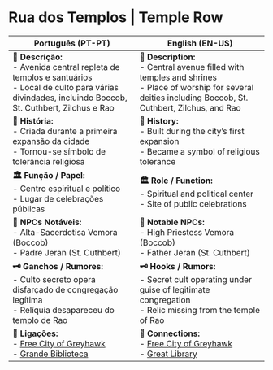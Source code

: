 # Rua dos Templos | Temple Row

| **Português (PT-PT)** | **English (EN-US)** |
|-----------------------|---------------------|
| **📝 Descrição:**<br> - Avenida central repleta de templos e santuários<br> - Local de culto para várias divindades, incluindo Boccob, St. Cuthbert, Zilchus e Rao | **📝 Description:**<br> - Central avenue filled with temples and shrines<br> - Place of worship for several deities including Boccob, St. Cuthbert, Zilchus, and Rao |
| **📜 História:**<br> - Criada durante a primeira expansão da cidade<br> - Tornou-se símbolo de tolerância religiosa | **📜 History:**<br> - Built during the city’s first expansion<br> - Became a symbol of religious tolerance |
| **🏛 Função / Papel:**<br> - Centro espiritual e político<br> - Lugar de celebrações públicas | **🏛 Role / Function:**<br> - Spiritual and political center<br> - Site of public celebrations |
| **👤 NPCs Notáveis:**<br> - Alta-Sacerdotisa Vemora (Boccob)<br> - Padre Jeran (St. Cuthbert) | **👤 Notable NPCs:**<br> - High Priestess Vemora (Boccob)<br> - Father Jeran (St. Cuthbert) |
| **🗝 Ganchos / Rumores:**<br> - Culto secreto opera disfarçado de congregação legítima<br> - Relíquia desapareceu do templo de Rao | **🗝 Hooks / Rumors:**<br> - Secret cult operating under guise of legitimate congregation<br> - Relic missing from the temple of Rao |
| **📎 Ligações:**<br> - [Free City of Greyhawk](free_city_of_greyhawk.md)<br> - [Grande Biblioteca](great_library.md) | **📎 Connections:**<br> - [Free City of Greyhawk](free_city_of_greyhawk.md)<br> - [Great Library](great_library.md) |

